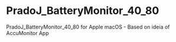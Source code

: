 # PradoJ_BatteryMonitor_40_80
PradoJ_BatteryMonitor_40_80 for Apple macOS - Based on ideia of AccuMonitor App
